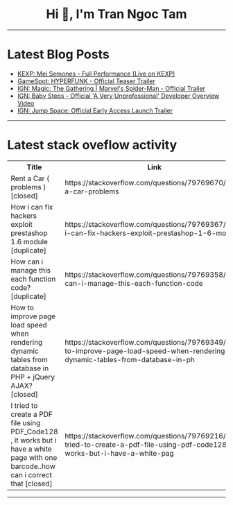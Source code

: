 <h1 align="center">Hi 👋, I'm Tran Ngoc Tam</h1>

---

# Latest Blog Posts 
<!-- BLOG-POST-LIST:START -->
- [KEXP: Mei Semones - Full Performance &lpar;Live on KEXP&rpar;](https://dev.to/music_youtube/kexp-mei-semones-full-performance-live-on-kexp-35en)
- [GameSpot: HYPERFUNK - Official Teaser Trailer](https://dev.to/gg_news/gamespot-hyperfunk-official-teaser-trailer-9c9)
- [IGN: Magic: The Gathering | Marvel&#39;s Spider-Man - Official Trailer](https://dev.to/gg_news/ign-magic-the-gathering-marvels-spider-man-official-trailer-34n6)
- [IGN: Baby Steps - Official &#39;A Very Unprofessional&#39; Developer Overview Video](https://dev.to/gg_news/ign-baby-steps-official-a-very-unprofessional-developer-overview-video-1lni)
- [IGN: Jump Space: Official Early Access Launch Trailer](https://dev.to/gg_news/ign-jump-space-official-early-access-launch-trailer-4f2)
<!-- BLOG-POST-LIST:END -->

---

# Latest stack oveflow activity
<table>
  <tr><th>Title</th><th>Link</th></tr>
  <!-- STACKOVERFLOW:START --><tr><td>Rent a Car &lpar; problems &rpar; [closed]</td><td>https://stackoverflow.com/questions/79769670/rent-a-car-problems</td></tr><tr><td>How i can fix hackers exploit prestashop 1.6 module [duplicate]</td><td>https://stackoverflow.com/questions/79769367/how-i-can-fix-hackers-exploit-prestashop-1-6-module</td></tr><tr><td>How can i manage this each function code? [duplicate]</td><td>https://stackoverflow.com/questions/79769358/how-can-i-manage-this-each-function-code</td></tr><tr><td>How to improve page load speed when rendering dynamic tables from database in PHP + jQuery AJAX? [closed]</td><td>https://stackoverflow.com/questions/79769349/how-to-improve-page-load-speed-when-rendering-dynamic-tables-from-database-in-ph</td></tr><tr><td>I tried to create a PDF file using PDF_Code128 , it works but i have a white page with one barcode..how can i correct that [closed]</td><td>https://stackoverflow.com/questions/79769216/i-tried-to-create-a-pdf-file-using-pdf-code128-it-works-but-i-have-a-white-pag</td></tr><!-- STACKOVERFLOW:END -->
</table>

---


